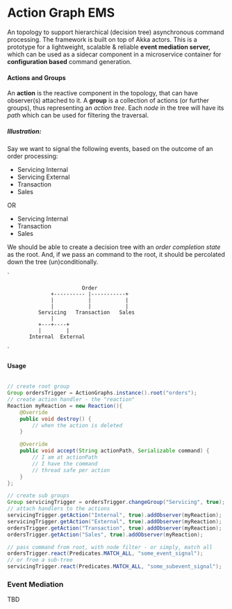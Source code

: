 # Action Graph EMS
An topology to support hierarchical (decision tree) asynchronous command processing. The framework is built on top of Akka actors. This is a prototype for a lightweight, scalable & reliable __event mediation server,__ which can be used as a sidecar component in a microservice container for __configuration based__ command generation.

#### Actions and Groups
An __action__ is the reactive component in the topology, that can have observer(s) attached to it. A __group__ is a collection of actions (or further groups), thus representing an _action tree_. Each _node_ in the tree will have its _path_ which can be used for filtering the traversal.

##### _Illustration:_ 
Say we want to signal the following events, based on the outcome of an order processing: 
- Servicing Internal
- Servicing External
- Transaction
- Sales
 
 OR
 
- Servicing Internal
- Transaction
- Sales

We should be able to create a decision tree with an _order completion state_ as the root. And, if we pass an command to the root, it should be percolated down the tree (un)conditionally. 

`

                            Order
                  +---------- |-----------+
                  |           |           |
                  |           |           |
              Servicing   Transaction   Sales
                  |
              +---+----+
              |        |
           Internal  External
`
#### Usage
```java

// create root group
Group ordersTrigger = ActionGraphs.instance().root("orders");
// create action handler - the "reaction"
Reaction myReaction = new Reaction(){
    @Override
    public void destroy() {
        // when the action is deleted
    }

    @Override
    public void accept(String actionPath, Serializable command) {
        // I am at actionPath
        // I have the command
        // thread safe per action
    }
};

// create sub groups
Group servicingTrigger = ordersTrigger.changeGroup("Servicing", true);
// attach handlers to the actions
servicingTrigger.getAction("Internal", true).addObserver(myReaction);
servicingTrigger.getAction("External", true).addObserver(myReaction);
ordersTrigger.getAction("Transaction", true).addObserver(myReaction);
ordersTrigger.getAction("Sales", true).addObserver(myReaction);

// pass command from root, with node filter - or simply, match all
ordersTrigger.react(Predicates.MATCH_ALL, "some_event_signal");
// or from a sub-tree
servicingTrigger.react(Predicates.MATCH_ALL, "some_subevent_signal");
```
### Event Mediation
TBD
